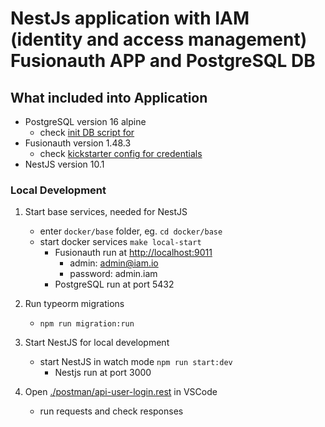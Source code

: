 # NestJs application with IAM (identity and access management) Fusionauth APP and PostgreSQL DB

## What included into Application

- PostgreSQL version 16 alpine
  - check [init DB script for](./docker/base/db/init-db.sql)
- Fusionauth version 1.48.3
  - check [kickstarter config for credentials](./docker/base/fusionauth/kickstart/kickstart.json)
- NestJS version 10.1

### Local Development

1. Start base services, needed for NestJS

   - enter `docker/base` folder, eg. `cd docker/base`
   - start docker services `make local-start`
     - Fusionauth run at [http://localhost:9011](http://localhost:9011)
       - admin: admin@iam.io
       - password: admin.iam
     - PostgreSQL run at port 5432

2. Run typeorm migrations

   - `npm run migration:run`

3. Start NestJS for local development

   - start NestJS in watch mode `npm run start:dev`
     - Nestjs run at port 3000

4. Open [./postman/api-user-login.rest](./postman/api-user-login.rest) in VSCode

   - run requests and check responses
